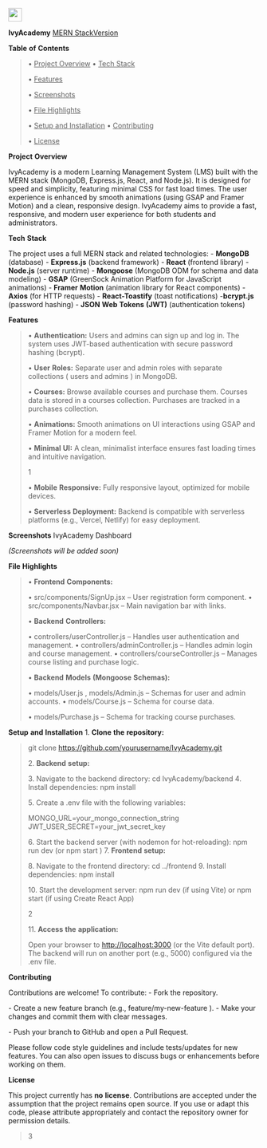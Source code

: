 <img src="./awm2dqlg.png"
style="width:0.28299in;height:0.28212in" /><img src="./52yzgs23.png"
style="width:0.9878in;height:0.16927in" />

**IvyAcademy** [MERN StackVersion](file:///home/api/assets/)

**Table** **of** **Contents**

> • <u>Project Overview</u> • <u>Tech Stack</u>
>
> • <u>Features</u>
>
> • <u>Screenshots</u>
>
> • <u>File Highlights</u>
>
> • <u>Setup and Installation</u> • <u>Contributing</u>
>
> • <u>License</u>

**Project** **Overview**

IvyAcademy is a modern Learning Management System (LMS) built with the
MERN stack (MongoDB, Express.js, React, and Node.js). It is designed for
speed and simplicity, featuring minimal CSS for fast load times. The
user experience is enhanced by smooth animations (using GSAP and Framer
Motion) and a clean, responsive design. IvyAcademy aims to provide a
fast, responsive, and modern user experience for both students and
administrators.

**Tech** **Stack**

The project uses a full MERN stack and related technologies: -
**MongoDB** (database) - **Express.js** (backend framework) - **React**
(frontend library) - **Node.js** (server runtime) - **Mongoose**
(MongoDB ODM for schema and data modeling) - **GSAP** (GreenSock
Animation Platform for JavaScript animations) - **Framer** **Motion**
(animation library for React components) - **Axios** (for HTTP
requests) - **React-Toastify** (toast notifications) -**bcrypt.js**
(password hashing) - **JSON** **Web** **Tokens** **(JWT)**
(authentication tokens)

**Features**

> • **Authentication:** Users and admins can sign up and log in. The
> system uses JWT-based authentication with secure password hashing
> (bcrypt).
>
> • **User** **Roles:** Separate user and admin roles with separate
> collections ( users and admins ) in MongoDB.
>
> • **Courses:** Browse available courses and purchase them. Courses
> data is stored in a courses collection. Purchases are tracked in a
> purchases collection.
>
> • **Animations:** Smooth animations on UI interactions using GSAP and
> Framer Motion for a modern feel.
>
> • **Minimal** **UI:** A clean, minimalist interface ensures fast
> loading times and intuitive navigation.
>
> 1
>
> • **Mobile** **Responsive:** Fully responsive layout, optimized for
> mobile devices.
>
> • **Serverless** **Deployment:** Backend is compatible with serverless
> platforms (e.g., Vercel, Netlify) for easy deployment.

**Screenshots** IvyAcademy Dashboard

*(Screenshots* *will* *be* *added* *soon)*

**File** **Highlights**

> • **Frontend** **Components:**
>
> • src/components/SignUp.jsx – User registration form component. •
> src/components/Navbar.jsx – Main navigation bar with links.
>
> • **Backend** **Controllers:**
>
> • controllers/userController.js – Handles user authentication and
> management. • controllers/adminController.js – Handles admin login and
> course management. • controllers/courseController.js – Manages course
> listing and purchase logic.
>
> • **Backend** **Models** **(Mongoose** **Schemas):**
>
> • models/User.js , models/Admin.js – Schemas for user and admin
> accounts. • models/Course.js – Schema for course data.
>
> • models/Purchase.js – Schema for tracking course purchases.

**Setup** **and** **Installation** 1. **Clone** **the** **repository:**

> git clone https://github.com/yourusername/IvyAcademy.git
>
> 2\. **Backend** **setup:**
>
> 3\. Navigate to the backend directory: cd IvyAcademy/backend 4.
> Install dependencies: npm install
>
> 5\. Create a .env file with the following variables:
>
> MONGO_URL=your_mongo_connection_string
> JWT_USER_SECRET=your_jwt_secret_key
>
> 6\. Start the backend server (with nodemon for hot-reloading): npm run
> dev (or npm start ) 7. **Frontend** **setup:**
>
> 8\. Navigate to the frontend directory: cd ../frontend 9. Install
> dependencies: npm install
>
> 10\. Start the development server: npm run dev (if using Vite) or npm
> start (if using Create React App)
>
> 2
>
> 11\. **Access** **the** **application:**
>
> Open your browser to
> [<u>http://localhost:3000</u>](http://localhost:3000) (or the Vite
> default port). The backend will run on another port (e.g., 5000)
> configured via the .env file.

**Contributing**

Contributions are welcome! To contribute: - Fork the repository.

\- Create a new feature branch (e.g., feature/my-new-feature ). - Make
your changes and commit them with clear messages.

\- Push your branch to GitHub and open a Pull Request.

Please follow code style guidelines and include tests/updates for new
features. You can also open issues to discuss bugs or enhancements
before working on them.

**License**

This project currently has **no** **license**. Contributions are
accepted under the assumption that the project remains open source. If
you use or adapt this code, please attribute appropriately and contact
the repository owner for permission details.

> 3
